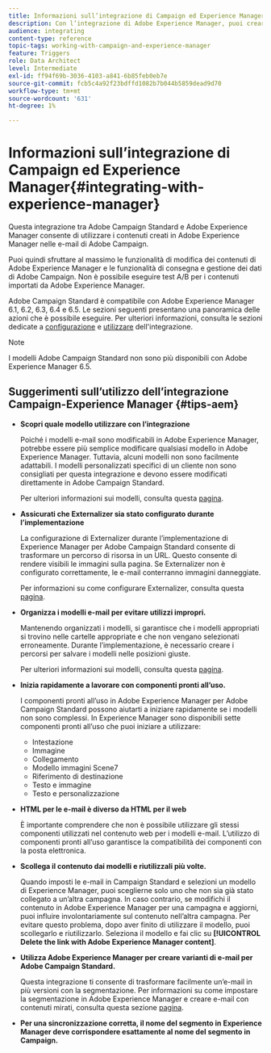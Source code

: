 ```yaml
---
title: Informazioni sull’integrazione di Campaign ed Experience Manager
description: Con l’integrazione di Adobe Experience Manager, puoi creare contenuti direttamente nell’AEM e utilizzarli successivamente in Adobe Campaign.
audience: integrating
content-type: reference
topic-tags: working-with-campaign-and-experience-manager
feature: Triggers
role: Data Architect
level: Intermediate
exl-id: ff94f69b-3036-4103-a841-6b85feb0eb7e
source-git-commit: fcb5c4a92f23bdffd1082b7b044b5859dead9d70
workflow-type: tm+mt
source-wordcount: '631'
ht-degree: 1%

---
```


# Informazioni sull’integrazione di Campaign ed Experience Manager{#integrating-with-experience-manager}

Questa integrazione tra Adobe Campaign Standard e Adobe Experience Manager consente di utilizzare i contenuti creati in Adobe Experience Manager nelle e-mail di Adobe Campaign.

Puoi quindi sfruttare al massimo le funzionalità di modifica dei contenuti di Adobe Experience Manager e le funzionalità di consegna e gestione dei dati di Adobe Campaign. Non è possibile eseguire test A/B per i contenuti importati da Adobe Experience Manager.

Adobe Campaign Standard è compatibile con Adobe Experience Manager 6.1, 6.2, 6.3, 6.4 e 6.5. Le sezioni seguenti presentano una panoramica delle azioni che è possibile eseguire. Per ulteriori informazioni, consulta le sezioni dedicate a [configurazione](https://experienceleague.adobe.com/docs/experience-manager-65/administering/integration/campaignstandard.html) e [utilizzare](https://experienceleague.adobe.com/docs/experience-manager-65/authoring/aem-adobe-campaign/campaign.html) dell&#39;integrazione.

>[!NOTE]
>
> I modelli Adobe Campaign Standard non sono più disponibili con Adobe Experience Manager 6.5.

## Suggerimenti sull’utilizzo dell’integrazione Campaign-Experience Manager {#tips-aem}

* **Scopri quale modello utilizzare con l’integrazione**

  Poiché i modelli e-mail sono modificabili in Adobe Experience Manager, potrebbe essere più semplice modificare qualsiasi modello in Adobe Experience Manager. Tuttavia, alcuni modelli non sono facilmente adattabili. I modelli personalizzati specifici di un cliente non sono consigliati per questa integrazione e devono essere modificati direttamente in Adobe Campaign Standard.

  Per ulteriori informazioni sui modelli, consulta questa [pagina](https://experienceleague.adobe.com/docs/experience-manager-65/developing/platform/templates/templates.html).

* **Assicurati che Externalizer sia stato configurato durante l’implementazione**

  La configurazione di Externalizer durante l’implementazione di Experience Manager per Adobe Campaign Standard consente di trasformare un percorso di risorsa in un URL. Questo consente di rendere visibili le immagini sulla pagina. Se Externalizer non è configurato correttamente, le e-mail conterranno immagini danneggiate.

  Per informazioni su come configurare Externalizer, consulta questa [pagina](https://experienceleague.adobe.com/docs/experience-manager-65/developing/platform/externalizer.html).

* **Organizza i modelli e-mail per evitare utilizzi impropri.**

  Mantenendo organizzati i modelli, si garantisce che i modelli appropriati si trovino nelle cartelle appropriate e che non vengano selezionati erroneamente. Durante l’implementazione, è necessario creare i percorsi per salvare i modelli nelle posizioni giuste.

  Per ulteriori informazioni sui modelli, consulta questa [pagina](https://experienceleague.adobe.com/docs/experience-manager-65/developing/platform/templates/templates.html#template-availability).

* **Inizia rapidamente a lavorare con componenti pronti all’uso.**

  I componenti pronti all’uso in Adobe Experience Manager per Adobe Campaign Standard possono aiutarti a iniziare rapidamente se i modelli non sono complessi.
In Experience Manager sono disponibili sette componenti pronti all’uso che puoi iniziare a utilizzare:

   * Intestazione
   * Immagine
   * Collegamento
   * Modello immagini Scene7
   * Riferimento di destinazione
   * Testo e immagine
   * Testo e personalizzazione

* **HTML per le e-mail è diverso da HTML per il web**

  È importante comprendere che non è possibile utilizzare gli stessi componenti utilizzati nel contenuto web per i modelli e-mail. L’utilizzo di componenti pronti all’uso garantisce la compatibilità dei componenti con la posta elettronica.

* **Scollega il contenuto dai modelli e riutilizzali più volte.**

  Quando imposti le e-mail in Campaign Standard e selezioni un modello di Experience Manager, puoi sceglierne solo uno che non sia già stato collegato a un’altra campagna. In caso contrario, se modifichi il contenuto in Adobe Experience Manager per una campagna e aggiorni, puoi influire involontariamente sul contenuto nell’altra campagna.
Per evitare questo problema, dopo aver finito di utilizzare il modello, puoi scollegarlo e riutilizzarlo. Seleziona il modello e fai clic su **[!UICONTROL Delete the link with Adobe Experience Manager content]**.

* **Utilizza Adobe Experience Manager per creare varianti di e-mail per Adobe Campaign Standard.**

  Questa integrazione ti consente di trasformare facilmente un’e-mail in più versioni con la segmentazione.
Per informazioni su come impostare la segmentazione in Adobe Experience Manager e creare e-mail con contenuti mirati, consulta questa sezione [pagina](https://experienceleague.adobe.com/docs/experience-manager-65/authoring/aem-adobe-campaign/target-adobe-campaign.html#setting-up-segmentation-in-aem).

* **Per una sincronizzazione corretta, il nome del segmento in Experience Manager deve corrispondere esattamente al nome del segmento in Campaign.**
